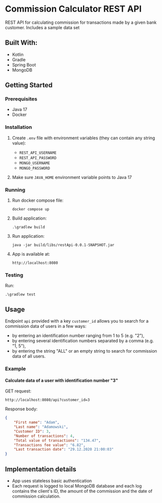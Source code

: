 # Commission Calculator REST API

REST API for calculating commission for transactions made by a given bank customer. Includes a sample data set

## Built With:
- Kotlin
- Gradle
- Spring Boot
- MongoDB

## Getting Started

### Prerequisites
- Java 17
- Docker

### Installation
1. Create `.env` file with environment variables (they can contain any string value):
   - `REST_API_USERNAME`
   - `REST_API_PASSWORD`
   - `MONGO_USERNAME`
   - `MONGO_PASSWORD`

2. Make sure `JAVA_HOME` environment variable points to Java 17

### Running
1. Run docker compose file:
   ```shell
   docker compose up
   ```
2. Build application:
   ```shell
   .\gradlew build
   ```
3. Run application:
   ```shell
   java -jar build/libs/restApi-0.0.1-SNAPSHOT.jar
   ```
4. App is available at:
   ```
   http://localhost:8080
   ```

### Testing
Run:
```shell
.\gradlew test
```

## Usage
Endpoint `api` provided with a key `customer_id` allows you to search for a commission data of users in a few ways:
- by entering an identification number ranging from 1 to 5 (e.g. "2"),
- by entering several identification numbers separated by a comma (e.g. "1, 5"),
- by entering the string "ALL" or an empty string to search for commission data of all users.

### Example
#### Calculate data of a user with identification number "3"
GET request:
```
http://localhost:8080/api?customer_id=3
```

Response body:
```json
{
    "First name": "Adam",
    "Last name": "Adamowski",
    "Customer ID": 3,
    "Number of transactions": 4,
    "Total value of transactions": "134.47",
    "Transactions fee value": "6.82",
    "Last transaction date": "29.12.2020 21:00:03"
}
```

## Implementation details
- App uses stateless basic authentication
- Each request is logged to local MongoDB database and each log contains the client's ID, the amount of the commission and the date of commission calculation.
